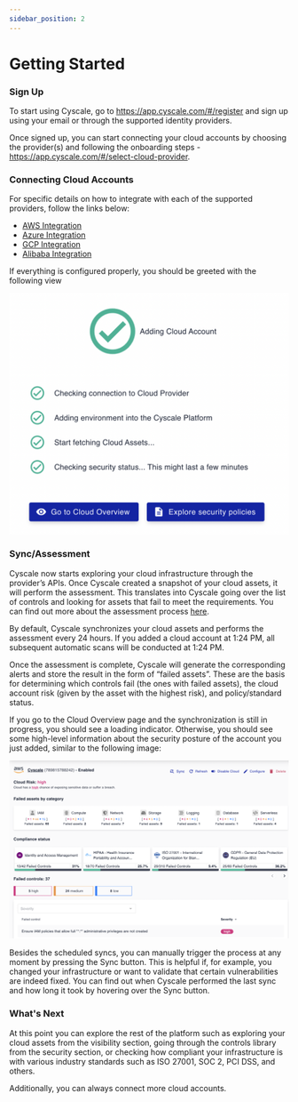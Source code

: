 ```yaml
---
sidebar_position: 2
---
```


# Getting Started

### Sign Up

To start using Cyscale, go to https://app.cyscale.com/#/register and sign up using your email or through the supported identity providers.

Once signed up, you can start connecting your cloud accounts by choosing the provider(s) and following the onboarding steps - https://app.cyscale.com/#/select-cloud-provider.

### Connecting Cloud Accounts

For specific details on how to integrate with each of the supported providers, follow the links below:

- [AWS Integration](./integrations/aws.mdx)
- [Azure Integration](./integrations/azure.mdx)
- [GCP Integration](./integrations/gcp.mdx)
- [Alibaba Integration](./integrations//alibaba.mdx)

If everything is configured properly, you should be greeted with the following view

![Successfully connected a cloud account](/img/add-cloud-account-success.png)

### Sync/Assessment

Cyscale now starts exploring your cloud infrastructure through the provider’s APIs. Once Cyscale created a snapshot of your cloud assets, it will perform the assessment. This translates into Cyscale going over the list of controls and looking for assets that fail to meet the requirements. You can find out more about the assessment process [here](./security/assessment.md).

By default, Cyscale synchronizes your cloud assets and performs the assessment every 24 hours. If you added a cloud account at 1:24 PM, all subsequent automatic scans will be conducted at 1:24 PM.

Once the assessment is complete, Cyscale will generate the corresponding alerts and store the result in the form of “failed assets”. These are the basis for determining which controls fail (the ones with failed assets), the cloud account risk (given by the asset with the highest risk), and policy/standard status.

If you go to the Cloud Overview page and the synchronization is still in progress, you should see a loading indicator. Otherwise, you should see some high-level information about the security posture of the account you just added, similar to the following image:

![Cloud Overview Page](/img/cloud-overview.png)

Besides the scheduled syncs, you can manually trigger the process at any moment by pressing the Sync button. This is helpful if, for example, you changed your infrastructure or want to validate that certain vulnerabilities are indeed fixed. You can find out when Cyscale performed the last sync and how long it took by hovering over the Sync button.

### What's Next

At this point you can explore the rest of the platform such as exploring your cloud assets from the visibility section, going through the controls library from the security section, or checking how compliant your infrastructure is with various industry standards such as ISO 27001, SOC 2, PCI DSS, and others.

Additionally, you can always connect more cloud accounts.
